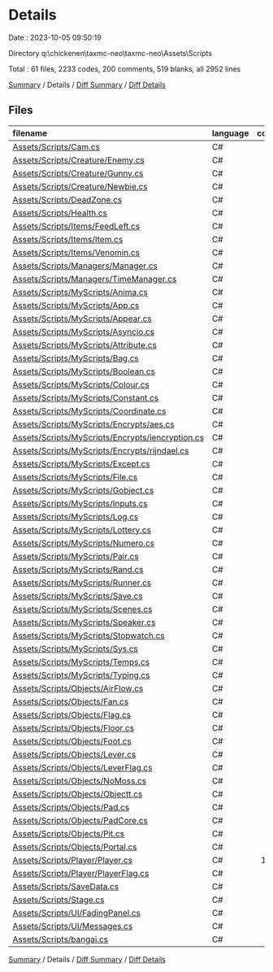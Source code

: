 # Details

Date : 2023-10-05 09:50:19

Directory q:\\chickenen\\taxmc-neo\\taxmc-neo\\Assets\\Scripts

Total : 61 files,  2233 codes, 200 comments, 519 blanks, all 2952 lines

[Summary](results.md) / Details / [Diff Summary](diff.md) / [Diff Details](diff-details.md)

## Files
| filename | language | code | comment | blank | total |
| :--- | :--- | ---: | ---: | ---: | ---: |
| [Assets/Scripts/Cam.cs](/Assets/Scripts/Cam.cs) | C# | 42 | 0 | 8 | 50 |
| [Assets/Scripts/Creature/Enemy.cs](/Assets/Scripts/Creature/Enemy.cs) | C# | 24 | 9 | 9 | 42 |
| [Assets/Scripts/Creature/Gunny.cs](/Assets/Scripts/Creature/Gunny.cs) | C# | 37 | 0 | 10 | 47 |
| [Assets/Scripts/Creature/Newbie.cs](/Assets/Scripts/Creature/Newbie.cs) | C# | 72 | 6 | 19 | 97 |
| [Assets/Scripts/DeadZone.cs](/Assets/Scripts/DeadZone.cs) | C# | 21 | 1 | 3 | 25 |
| [Assets/Scripts/Health.cs](/Assets/Scripts/Health.cs) | C# | 22 | 15 | 8 | 45 |
| [Assets/Scripts/Items/FeedLeft.cs](/Assets/Scripts/Items/FeedLeft.cs) | C# | 19 | 2 | 4 | 25 |
| [Assets/Scripts/Items/Item.cs](/Assets/Scripts/Items/Item.cs) | C# | 46 | 12 | 15 | 73 |
| [Assets/Scripts/Items/Venomin.cs](/Assets/Scripts/Items/Venomin.cs) | C# | 23 | 0 | 4 | 27 |
| [Assets/Scripts/Managers/Manager.cs](/Assets/Scripts/Managers/Manager.cs) | C# | 30 | 0 | 9 | 39 |
| [Assets/Scripts/Managers/TimeManager.cs](/Assets/Scripts/Managers/TimeManager.cs) | C# | 27 | 21 | 10 | 58 |
| [Assets/Scripts/MyScripts/Anima.cs](/Assets/Scripts/MyScripts/Anima.cs) | C# | 29 | 0 | 9 | 38 |
| [Assets/Scripts/MyScripts/App.cs](/Assets/Scripts/MyScripts/App.cs) | C# | 28 | 0 | 8 | 36 |
| [Assets/Scripts/MyScripts/Appear.cs](/Assets/Scripts/MyScripts/Appear.cs) | C# | 26 | 0 | 6 | 32 |
| [Assets/Scripts/MyScripts/Asyncio.cs](/Assets/Scripts/MyScripts/Asyncio.cs) | C# | 10 | 0 | 1 | 11 |
| [Assets/Scripts/MyScripts/Attribute.cs](/Assets/Scripts/MyScripts/Attribute.cs) | C# | 13 | 0 | 2 | 15 |
| [Assets/Scripts/MyScripts/Bag.cs](/Assets/Scripts/MyScripts/Bag.cs) | C# | 57 | 0 | 13 | 70 |
| [Assets/Scripts/MyScripts/Boolean.cs](/Assets/Scripts/MyScripts/Boolean.cs) | C# | 17 | 5 | 2 | 24 |
| [Assets/Scripts/MyScripts/Colour.cs](/Assets/Scripts/MyScripts/Colour.cs) | C# | 30 | 0 | 6 | 36 |
| [Assets/Scripts/MyScripts/Constant.cs](/Assets/Scripts/MyScripts/Constant.cs) | C# | 70 | 0 | 9 | 79 |
| [Assets/Scripts/MyScripts/Coordinate.cs](/Assets/Scripts/MyScripts/Coordinate.cs) | C# | 72 | 0 | 23 | 95 |
| [Assets/Scripts/MyScripts/Encrypts/aes.cs](/Assets/Scripts/MyScripts/Encrypts/aes.cs) | C# | 24 | 0 | 4 | 28 |
| [Assets/Scripts/MyScripts/Encrypts/iencryption.cs](/Assets/Scripts/MyScripts/Encrypts/iencryption.cs) | C# | 10 | 0 | 0 | 10 |
| [Assets/Scripts/MyScripts/Encrypts/rijndael.cs](/Assets/Scripts/MyScripts/Encrypts/rijndael.cs) | C# | 62 | 4 | 12 | 78 |
| [Assets/Scripts/MyScripts/Except.cs](/Assets/Scripts/MyScripts/Except.cs) | C# | 16 | 0 | 2 | 18 |
| [Assets/Scripts/MyScripts/File.cs](/Assets/Scripts/MyScripts/File.cs) | C# | 12 | 0 | 3 | 15 |
| [Assets/Scripts/MyScripts/Gobject.cs](/Assets/Scripts/MyScripts/Gobject.cs) | C# | 82 | 0 | 20 | 102 |
| [Assets/Scripts/MyScripts/Inputs.cs](/Assets/Scripts/MyScripts/Inputs.cs) | C# | 18 | 2 | 3 | 23 |
| [Assets/Scripts/MyScripts/Log.cs](/Assets/Scripts/MyScripts/Log.cs) | C# | 29 | 0 | 6 | 35 |
| [Assets/Scripts/MyScripts/Lottery.cs](/Assets/Scripts/MyScripts/Lottery.cs) | C# | 69 | 1 | 18 | 88 |
| [Assets/Scripts/MyScripts/Numero.cs](/Assets/Scripts/MyScripts/Numero.cs) | C# | 32 | 0 | 10 | 42 |
| [Assets/Scripts/MyScripts/Pair.cs](/Assets/Scripts/MyScripts/Pair.cs) | C# | 74 | 0 | 17 | 91 |
| [Assets/Scripts/MyScripts/Rand.cs](/Assets/Scripts/MyScripts/Rand.cs) | C# | 58 | 0 | 13 | 71 |
| [Assets/Scripts/MyScripts/Runner.cs](/Assets/Scripts/MyScripts/Runner.cs) | C# | 34 | 3 | 5 | 42 |
| [Assets/Scripts/MyScripts/Save.cs](/Assets/Scripts/MyScripts/Save.cs) | C# | 47 | 0 | 5 | 52 |
| [Assets/Scripts/MyScripts/Scenes.cs](/Assets/Scripts/MyScripts/Scenes.cs) | C# | 42 | 17 | 10 | 69 |
| [Assets/Scripts/MyScripts/Speaker.cs](/Assets/Scripts/MyScripts/Speaker.cs) | C# | 9 | 0 | 1 | 10 |
| [Assets/Scripts/MyScripts/Stopwatch.cs](/Assets/Scripts/MyScripts/Stopwatch.cs) | C# | 76 | 0 | 13 | 89 |
| [Assets/Scripts/MyScripts/Sys.cs](/Assets/Scripts/MyScripts/Sys.cs) | C# | 12 | 0 | 1 | 13 |
| [Assets/Scripts/MyScripts/Temps.cs](/Assets/Scripts/MyScripts/Temps.cs) | C# | 23 | 0 | 4 | 27 |
| [Assets/Scripts/MyScripts/Typing.cs](/Assets/Scripts/MyScripts/Typing.cs) | C# | 22 | 6 | 8 | 36 |
| [Assets/Scripts/Objects/AirFlow.cs](/Assets/Scripts/Objects/AirFlow.cs) | C# | 23 | 0 | 4 | 27 |
| [Assets/Scripts/Objects/Fan.cs](/Assets/Scripts/Objects/Fan.cs) | C# | 20 | 0 | 5 | 25 |
| [Assets/Scripts/Objects/Flag.cs](/Assets/Scripts/Objects/Flag.cs) | C# | 36 | 1 | 9 | 46 |
| [Assets/Scripts/Objects/Floor.cs](/Assets/Scripts/Objects/Floor.cs) | C# | 64 | 5 | 13 | 82 |
| [Assets/Scripts/Objects/Foot.cs](/Assets/Scripts/Objects/Foot.cs) | C# | 26 | 0 | 3 | 29 |
| [Assets/Scripts/Objects/Lever.cs](/Assets/Scripts/Objects/Lever.cs) | C# | 47 | 2 | 16 | 65 |
| [Assets/Scripts/Objects/LeverFlag.cs](/Assets/Scripts/Objects/LeverFlag.cs) | C# | 24 | 0 | 4 | 28 |
| [Assets/Scripts/Objects/NoMoss.cs](/Assets/Scripts/Objects/NoMoss.cs) | C# | 62 | 7 | 12 | 81 |
| [Assets/Scripts/Objects/Objectt.cs](/Assets/Scripts/Objects/Objectt.cs) | C# | 46 | 10 | 12 | 68 |
| [Assets/Scripts/Objects/Pad.cs](/Assets/Scripts/Objects/Pad.cs) | C# | 22 | 0 | 4 | 26 |
| [Assets/Scripts/Objects/PadCore.cs](/Assets/Scripts/Objects/PadCore.cs) | C# | 11 | 0 | 2 | 13 |
| [Assets/Scripts/Objects/Pit.cs](/Assets/Scripts/Objects/Pit.cs) | C# | 25 | 0 | 5 | 30 |
| [Assets/Scripts/Objects/Portal.cs](/Assets/Scripts/Objects/Portal.cs) | C# | 69 | 4 | 17 | 90 |
| [Assets/Scripts/Player/Player.cs](/Assets/Scripts/Player/Player.cs) | C# | 144 | 41 | 43 | 228 |
| [Assets/Scripts/Player/PlayerFlag.cs](/Assets/Scripts/Player/PlayerFlag.cs) | C# | 28 | 0 | 6 | 34 |
| [Assets/Scripts/SaveData.cs](/Assets/Scripts/SaveData.cs) | C# | 7 | 0 | 0 | 7 |
| [Assets/Scripts/Stage.cs](/Assets/Scripts/Stage.cs) | C# | 15 | 0 | 5 | 20 |
| [Assets/Scripts/UI/FadingPanel.cs](/Assets/Scripts/UI/FadingPanel.cs) | C# | 63 | 10 | 18 | 91 |
| [Assets/Scripts/UI/Messages.cs](/Assets/Scripts/UI/Messages.cs) | C# | 17 | 0 | 3 | 20 |
| [Assets/Scripts/bangai.cs](/Assets/Scripts/bangai.cs) | C# | 18 | 16 | 5 | 39 |

[Summary](results.md) / Details / [Diff Summary](diff.md) / [Diff Details](diff-details.md)